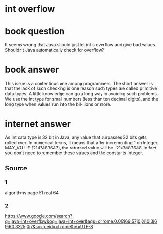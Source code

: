 # int overflow

# book question

It seems wrong that Java should just let int s overflow and give bad values. Shouldn’t
Java automatically check for overflow?

# book answer

This issue is a contentious one among programmers. The short answer is that the
lack of such checking is one reason such types are called primitive data types. A little
knowledge can go a long way in avoiding such problems. We use the int type for small
numbers (less than ten decimal digits), and the long type when values run into the bil-
lions or more.

# internet answer

As int data type is 32 bit in Java, any value that surpasses 32 bits gets rolled over. In numerical terms, it means that after incrementing 1 on Integer. MAX_VALUE (2147483647), the returned value will be -2147483648. In fact you don't need to remember these values and the constants Integer.

## Source

### 1

algorithms page 51 real 64

### 2

https://www.google.com/search?q=java+int+overflow&oq=java+int+over&aqs=chrome.0.0l2j69i57j0j0i10l3j69i60.3325j0j7&sourceid=chrome&ie=UTF-8
